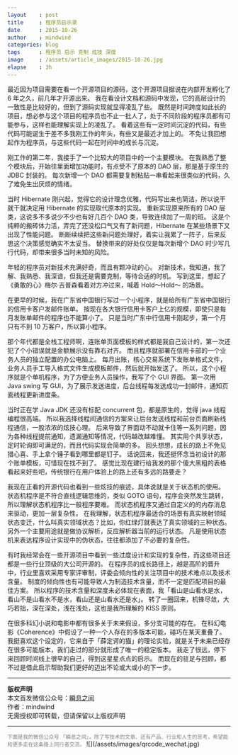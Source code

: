 ```yaml
---
layout    : post
title     : 程序员启示录
date      : 2015-10-26
author    : mindwind
categories: blog
tags      : 程序员 启示 克制 炫技 深度
image     : /assets/article_images/2015-10-26.jpg
elapse    : 3h
---
```



最近因为项目需要在看一个开源项目的源码，这个开源项目据说在内部开发孵化了 6 年之久，前几年才开源出来。
我在看设计文档和源码中发现，它的高层设计的一致性是比较好的，但到了源码实现就显得凌乱了些。
既然是时间跨度如此长的项目，想必参与这个项目的程序员也不止一批人了，处于不同阶段的程序员都有可能参与，这样也能理解实现上的凌乱了。
看着这些有一定时间沉淀的代码，有些代码可能诞生于差不多我刚工作的年头，有些又是最近才加上的。
不免让我回想起作为程序员，与这些代码一起在时间中的成长与沉淀。

刚工作的第二年，我接手了一个比较大的项目中的一个主要模块。
在我熟悉了整个模块后，开始往里面增加功能时，有点受不了原本的 DAO 层，那是基于原生的 JDBC 封装的。
每次新增一个 DAO 都需要复制粘贴一串看起来很类似的代码，久了难免生出厌烦的情绪。

当时 Hibernate 刚兴起，觉得它的设计理念优雅，代码写出来也简洁，所以说干就干就决定用 Hibernate 的实现取代原本的实现。
重新实现原来所有的 DAO 层类，这说多不多说少不少也有好几百个 DAO 类，导致连续加了一周的班。
这是个纯粹的搬砖体力活，弄完了还没松口气又有了新问题，Hibernate 在某些场景下又出现了性能问题。
断断续续把这些新问题处理好，着实让我累了一阵子，后来反思这个决策感觉确实不太妥当。
替换带来的好处仅仅是每次新增个 DAO 时少写几行代码，却带来很多当时未知的风险。

年轻的程序员对新技术充满好奇，而且有颗冲动的心。
对新技术，我知道，我了解、我熟悉、我深谙，但我还是需要克制，等待合适的时机。
写到这里，想起了《勇敢的心》梅尔·吉普森看着对方冲过来，喊着 Hold～Hold～ 的场景。

在更早的时候，我在广东省中国银行写过一个小程序，就是给所有广东省中国银行的信用卡客户发邮件账单。
按现在各大银行信用卡客户上亿的规模，即使只是每月发账单邮件的程序也不能算小了。
只是当时广东中行信用卡刚起步，第一个月只有不到 10 万客户，所以算小程序。

那个年代都是全栈工程师啊，连账单页面模板的样式都是我自己设计的，第一次还犯了个小错误就是金额展示没有靠右对齐。
而且程序就部署在信用卡部的一个业务人员的独立配置的办公电脑上。
每月出账，核心交易系统下发账单格式文件，业务人员手工导入格式文件生成模板邮件，然后就开始发送了。
所以，这个小程序就是个单机程序，为了方便业务人员操作，我写了个 GUI 界面。
第一次用 Java swing 写 GUI，为了展示发送进度，后台线程每发送成功一封邮件，通知页面线程更新进度条。

当时正在学 Java JDK 还没有标配 concurrent 包，都是原生的，觉得 java 线程编程很高端。
所以我选择线程间通信的方案来让后台发送线程和前台页面刷新线程通信，一股浓浓的炫技心理。
后来导致了界面动不动就卡住等一系列问题，因为各种线程提前通知，遗漏通知等情况，代码越改越难懂。
其实用个共享状态，定时轮询即可满足的，而且代码实现会简单的多。
回头想想，成长的路上不免见猎心喜、手上拿个锤子看到哪里都是钉子。
话说回来，我还挺怀念当初设计的那个账单模板，可惜现在找不到了。
感觉比现在建行给我发的那个傻大黑粗的表格看起来好些吧，传统银行在用户体验上的路上还有多远的路要走？

我现在正看的开源代码也看到一些炫技的痕迹，具体说就是关于状态机的使用。
状态机程序是不符合直线逻辑思维的，类似 GOTO 语句，程序会突然发生跳转，所以理解状态机程序比一般程序要难。
而状态机程序又通过自定义的的内存消息来驱动，更加一层复杂性。
在我理解，状态机程序最适合的场景有真实映射领域状态变迁，什么叫真实领域状态？比如，你红绿灯就表达了真实领域的三种状态。
另外一个主要用途就是做协议解析，反应解析器当前的运行状态。
凡是使用状态机来表达程序设计实现中的伪状态，往往都添加了不必要的复杂性。

有时我经常会在一些开源项目中看到一些过度设计和实现的复杂性，而这些项目还都是一些行业顶级的大公司开源的。
在程序员的成长路径上，越是高阶的晋升中，行业里喜欢采用专家评审制，评委会倾向性的关注项目中的技术难点以及技术含量。
制度的倾向性也有可能导致人为制造技术含量，而不一定是匹配项目的最佳方案。
所以程序的技术含量和深度未必体现在表面，我「看山是山看水是水，看山不是山看水不是水，看山还是山看水还是水」。
转了一圈回来，机锋尽敛，大巧若拙，深在深处，浅在浅处，这也是我所理解的 KISS 原则。

在很多科幻小说和电影中都有很多关于未来假设，多分支可能的存在。
在科幻电影《Coherence》中假设了一种一个人存在的多版本可能，碰巧在某天重叠了。
我挺喜欢这个设定的，它来自于「薛定谔的猫」的理论实验，就是关于未来已经存在很多可能版本，我们走过的部分就形成了唯一的稳定版本。
我走了很远，停下来回顾时间线上很早的自己，得到这星星点点的启示。
而现在的驻足与回顾，都不过是借此启示帮助我们更好的迈出不论或大或小的下一步。

---

__版权声明__  
本文首发微信公众号：[瞬息之间](http://mp.weixin.qq.com/s?__biz=MzAxMTEyOTQ5OQ==&mid=215672448&idx=1&sn=588640c788ccf436f238a0a85b81c2d4&scene=20#rd)  
作者：mindwind  
无需授权即可转载，但请保留以上版权声明

---
<small style="color:gray">
下面是我的微信公众号 「瞬息之间」，除了写技术的文章、还有产品、行业和人生的思考，希望能和更多走在这条路上同行者交流。
</small>  
![](/assets/images/qrcode_wechat.jpg)
